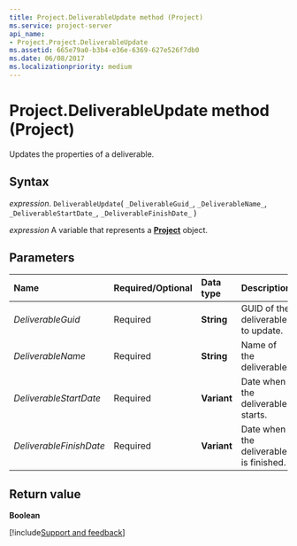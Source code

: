 ```yaml
---
title: Project.DeliverableUpdate method (Project)
ms.service: project-server
api_name:
- Project.Project.DeliverableUpdate
ms.assetid: 665e79a0-b3b4-e36e-6369-627e526f7db0
ms.date: 06/08/2017
ms.localizationpriority: medium
---
```



# Project.DeliverableUpdate method (Project)

Updates the properties of a deliverable.


## Syntax

_expression_. `DeliverableUpdate`( `_DeliverableGuid_`, `_DeliverableName_`, `_DeliverableStartDate_`, `_DeliverableFinishDate_` )

_expression_ A variable that represents a **[Project](project.project.md)** object.


## Parameters



|Name|Required/Optional|Data type|Description|
|:-----|:-----|:-----|:-----|
| _DeliverableGuid_|Required|**String**|GUID of the deliverable to update.|
| _DeliverableName_|Required|**String**|Name of the deliverable.|
| _DeliverableStartDate_|Required|**Variant**|Date when the deliverable starts.|
| _DeliverableFinishDate_|Required|**Variant**|Date when the deliverable is finished.|

## Return value

 **Boolean**

[!include[Support and feedback](~/includes/feedback-boilerplate.md)]